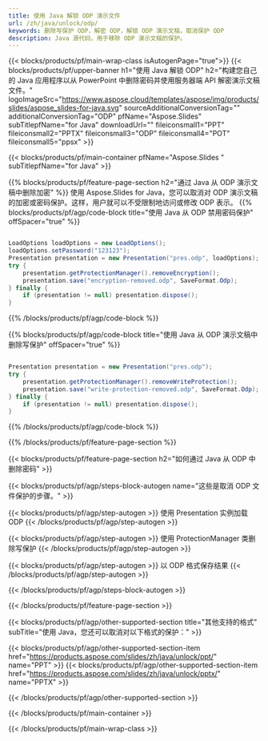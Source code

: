 ```yaml
---
title: 使用 Java 解锁 ODP 演示文件
url: /zh/java/unlock/odp/
keywords: 删除写保护 ODP，解密 ODP，解锁 ODP 演示文稿，取消保护 ODP
description: Java 源代码，用于移除 ODP 演示文稿的保护。
---
```


{{< blocks/products/pf/main-wrap-class isAutogenPage="true">}}
{{< blocks/products/pf/upper-banner h1="使用 Java 解锁 ODP" h2="构建您自己的 Java 应用程序以从 PowerPoint 中删除密码并使用服务器端 API 解密演示文稿文件。" logoImageSrc="https://www.aspose.cloud/templates/aspose/img/products/slides/aspose_slides-for-java.svg" sourceAdditionalConversionTag="" additionalConversionTag="ODP" pfName="Aspose.Slides" subTitlepfName="for Java" downloadUrl="" fileiconsmall1="PPT" fileiconsmall2="PPTX" fileiconsmall3="ODP" fileiconsmall4="POT" fileiconsmall5="ppsx" >}}

{{< blocks/products/pf/main-container pfName="Aspose.Slides " subTitlepfName="for Java" >}}

{{% blocks/products/pf/feature-page-section  h2="通过 Java 从 ODP 演示文稿中删除加密" %}}
使用 Aspose.Slides for Java，您可以取消对 ODP 演示文稿的加密或密码保护。这样，用户就可以不受限制地访问或修改 ODP 表示。
{{% blocks/products/pf/agp/code-block title="使用 Java 从 ODP 禁用密码保护" offSpacer="true" %}}

```java

LoadOptions loadOptions = new LoadOptions();
loadOptions.setPassword("123123");
Presentation presentation = new Presentation("pres.odp", loadOptions);
try {
    presentation.getProtectionManager().removeEncryption();
    presentation.save("encryption-removed.odp", SaveFormat.Odp);
} finally {
    if (presentation != null) presentation.dispose();
}
```

{{% /blocks/products/pf/agp/code-block %}}

{{% blocks/products/pf/agp/code-block title="使用 Java 从 ODP 演示文稿中删除写保护" offSpacer="true" %}}

```java

Presentation presentation = new Presentation("pres.odp");
try {
    presentation.getProtectionManager().removeWriteProtection();
    presentation.save("write-protection-removed.odp", SaveFormat.Odp);
} finally {
    if (presentation != null) presentation.dispose();
}
```

{{% /blocks/products/pf/agp/code-block %}}

{{% /blocks/products/pf/feature-page-section %}}

{{< blocks/products/pf/feature-page-section  h2="如何通过 Java 从 ODP 中删除密码" >}}

{{< blocks/products/pf/agp/steps-block-autogen name="这些是取消 ODP 文件保护的步骤。" >}}

{{< blocks/products/pf/agp/step-autogen >}}
使用 Presentation 实例加载 ODP
{{< /blocks/products/pf/agp/step-autogen >}}

{{< blocks/products/pf/agp/step-autogen >}}
使用 ProtectionManager 类删除写保护
{{< /blocks/products/pf/agp/step-autogen >}}

{{< blocks/products/pf/agp/step-autogen >}}
以 ODP 格式保存结果
{{< /blocks/products/pf/agp/step-autogen >}}

{{< /blocks/products/pf/agp/steps-block-autogen >}}

{{< /blocks/products/pf/feature-page-section >}}

{{< blocks/products/pf/agp/other-supported-section title="其他支持的格式" subTitle="使用 Java，您还可以取消对以下格式的保护：" >}}

{{< blocks/products/pf/agp/other-supported-section-item href="https://products.aspose.com/slides/zh/java/unlock/ppt/" name="PPT" >}}
{{< blocks/products/pf/agp/other-supported-section-item href="https://products.aspose.com/slides/zh/java/unlock/pptx/" name="PPTX" >}}


{{< /blocks/products/pf/agp/other-supported-section >}}

{{< /blocks/products/pf/main-container >}}
    
{{< /blocks/products/pf/main-wrap-class >}}